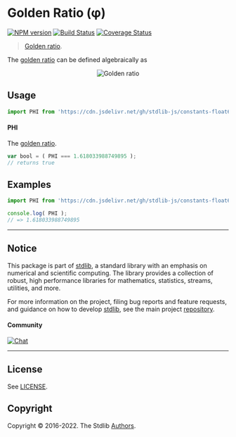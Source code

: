 <!--

@license Apache-2.0

Copyright (c) 2018 The Stdlib Authors.

Licensed under the Apache License, Version 2.0 (the "License");
you may not use this file except in compliance with the License.
You may obtain a copy of the License at

   http://www.apache.org/licenses/LICENSE-2.0

Unless required by applicable law or agreed to in writing, software
distributed under the License is distributed on an "AS IS" BASIS,
WITHOUT WARRANTIES OR CONDITIONS OF ANY KIND, either express or implied.
See the License for the specific language governing permissions and
limitations under the License.

-->

# Golden Ratio (φ)

[![NPM version][npm-image]][npm-url] [![Build Status][test-image]][test-url] [![Coverage Status][coverage-image]][coverage-url] <!-- [![dependencies][dependencies-image]][dependencies-url] -->

> [Golden ratio][phi].

<section class="intro">

The [golden ratio][phi] can be defined algebraically as

<!-- <equation class="equation" label="eq:golden_ratio" align="center" raw="\phi = \frac{1 + \sqrt{5}}{2}" alt="Golden ratio"> -->

<div class="equation" align="center" data-raw-text="\phi = \frac{1 + \sqrt{5}}{2}" data-equation="eq:golden_ratio">
    <img src="https://cdn.jsdelivr.net/gh/stdlib-js/stdlib@5d87cc7cb2c58aeb732872f89562d2c89571cc8a/lib/node_modules/@stdlib/constants/float64/phi/docs/img/equation_golden_ratio.svg" alt="Golden ratio">
    <br>
</div>

<!-- </equation> -->

</section>

<!-- /.intro -->



<section class="usage">

## Usage

```javascript
import PHI from 'https://cdn.jsdelivr.net/gh/stdlib-js/constants-float64-phi@deno/mod.js';
```

#### PHI

The [golden ratio][phi-value].

```javascript
var bool = ( PHI === 1.618033988749895 );
// returns true
```

</section>

<!-- /.usage -->

<section class="examples">

## Examples

<!-- TODO: better example using Fibonacci(?) -->

<!-- eslint no-undef: "error" -->

```javascript
import PHI from 'https://cdn.jsdelivr.net/gh/stdlib-js/constants-float64-phi@deno/mod.js';

console.log( PHI );
// => 1.618033988749895
```

</section>

<!-- /.examples -->

<!-- Section for related `stdlib` packages. Do not manually edit this section, as it is automatically populated. -->

<section class="related">

</section>

<!-- /.related -->

<!-- Section for all links. Make sure to keep an empty line after the `section` element and another before the `/section` close. -->


<section class="main-repo" >

* * *

## Notice

This package is part of [stdlib][stdlib], a standard library with an emphasis on numerical and scientific computing. The library provides a collection of robust, high performance libraries for mathematics, statistics, streams, utilities, and more.

For more information on the project, filing bug reports and feature requests, and guidance on how to develop [stdlib][stdlib], see the main project [repository][stdlib].

#### Community

[![Chat][chat-image]][chat-url]

---

## License

See [LICENSE][stdlib-license].


## Copyright

Copyright &copy; 2016-2022. The Stdlib [Authors][stdlib-authors].

</section>

<!-- /.stdlib -->

<!-- Section for all links. Make sure to keep an empty line after the `section` element and another before the `/section` close. -->

<section class="links">

[npm-image]: http://img.shields.io/npm/v/@stdlib/constants-float64-phi.svg
[npm-url]: https://npmjs.org/package/@stdlib/constants-float64-phi

[test-image]: https://github.com/stdlib-js/constants-float64-phi/actions/workflows/test.yml/badge.svg?branch=main
[test-url]: https://github.com/stdlib-js/constants-float64-phi/actions/workflows/test.yml?query=branch:main

[coverage-image]: https://img.shields.io/codecov/c/github/stdlib-js/constants-float64-phi/main.svg
[coverage-url]: https://codecov.io/github/stdlib-js/constants-float64-phi?branch=main

<!--

[dependencies-image]: https://img.shields.io/david/stdlib-js/constants-float64-phi.svg
[dependencies-url]: https://david-dm.org/stdlib-js/constants-float64-phi/main

-->

[chat-image]: https://img.shields.io/gitter/room/stdlib-js/stdlib.svg
[chat-url]: https://gitter.im/stdlib-js/stdlib/

[stdlib]: https://github.com/stdlib-js/stdlib

[stdlib-authors]: https://github.com/stdlib-js/stdlib/graphs/contributors

[umd]: https://github.com/umdjs/umd
[es-module]: https://developer.mozilla.org/en-US/docs/Web/JavaScript/Guide/Modules

[deno-url]: https://github.com/stdlib-js/constants-float64-phi/tree/deno
[umd-url]: https://github.com/stdlib-js/constants-float64-phi/tree/umd
[esm-url]: https://github.com/stdlib-js/constants-float64-phi/tree/esm

[stdlib-license]: https://raw.githubusercontent.com/stdlib-js/constants-float64-phi/main/LICENSE

[phi]: http://en.wikipedia.org/wiki/Golden_ratio

[phi-value]: http://oeis.org/A001622

</section>

<!-- /.links -->
